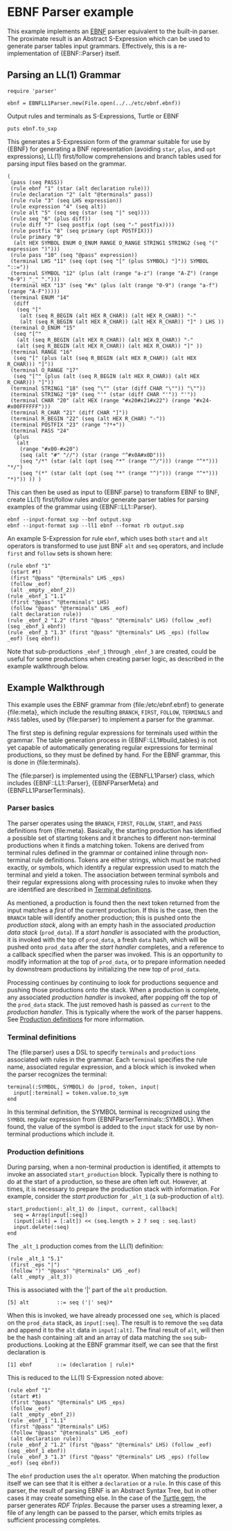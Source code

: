 # EBNF Parser example

This example implements an [EBNF][] parser equivalent to the built-in parser. The proximate result is an Abstract S-Expression which can be used to generate parser tables input grammars. Effectively, this is a re-implementation of {EBNF::Parser} itself.

## Parsing an LL(1) Grammar

    require 'parser'

    ebnf = EBNFLL1Parser.new(File.open(../../etc/ebnf.ebnf))

Output rules and terminals as S-Expressions, Turtle or EBNF

    puts ebnf.to_sxp

This generates a S-Expression form of the grammar suitable for use by {EBNF} for generating a BNF representation (avoiding `star`, `plus`, and `opt` expressions), LL(1) first/follow comprehensions and branch tables used for parsing input files based on the grammar.

    (
     (pass (seq PASS))
     (rule ebnf "1" (star (alt declaration rule)))
     (rule declaration "2" (alt "@terminals" pass))
     (rule rule "3" (seq LHS expression))
     (rule expression "4" (seq alt))
     (rule alt "5" (seq seq (star (seq "|" seq))))
     (rule seq "6" (plus diff))
     (rule diff "7" (seq postfix (opt (seq "-" postfix))))
     (rule postfix "8" (seq primary (opt POSTFIX)))
     (rule primary "9"
      (alt HEX SYMBOL ENUM O_ENUM RANGE O_RANGE STRING1 STRING2 (seq "(" expression ")")))
     (rule pass "10" (seq "@pass" expression))
     (terminal LHS "11" (seq (opt (seq "[" (plus SYMBOL) "]")) SYMBOL "::="))
     (terminal SYMBOL "12" (plus (alt (range "a-z") (range "A-Z") (range "0-9") "_" ".")))
     (terminal HEX "13" (seq "#x" (plus (alt (range "0-9") (range "a-f") (range "A-F")))))
     (terminal ENUM "14"
      (diff
       (seq "["
        (alt (seq R_BEGIN (alt HEX R_CHAR)) (alt HEX R_CHAR)) "-"
        (alt (seq R_BEGIN (alt HEX R_CHAR)) (alt HEX R_CHAR)) "]" ) LHS ))
     (terminal O_ENUM "15"
      (seq "[^"
       (alt (seq R_BEGIN (alt HEX R_CHAR)) (alt HEX R_CHAR)) "-"
       (alt (seq R_BEGIN (alt HEX R_CHAR)) (alt HEX R_CHAR)) "]" ))
     (terminal RANGE "16"
      (seq "[" (plus (alt (seq R_BEGIN (alt HEX R_CHAR)) (alt HEX R_CHAR))) "]"))
     (terminal O_RANGE "17"
      (seq "[^" (plus (alt (seq R_BEGIN (alt HEX R_CHAR)) (alt HEX R_CHAR))) "]"))
     (terminal STRING1 "18" (seq "\"" (star (diff CHAR "\"")) "\""))
     (terminal STRING2 "19" (seq "'" (star (diff CHAR "'")) "'"))
     (terminal CHAR "20" (alt HEX (range "#x20#x21#x22") (range "#x24-#x00FFFFFF")))
     (terminal R_CHAR "21" (diff CHAR "]"))
     (terminal R_BEGIN "22" (seq (alt HEX R_CHAR) "-"))
     (terminal POSTFIX "23" (range "?*+"))
     (terminal PASS "24"
      (plus
       (alt
        (range "#x00-#x20")
        (seq (alt "#" "//") (star (range "^#x0A#x0D")))
        (seq "/*" (star (alt (opt (seq "*" (range "^/"))) (range "^*"))) "*/")
        (seq "(*" (star (alt (opt (seq "*" (range "^)"))) (range "^*"))) "*)")) )) )

This can then be used as input to {EBNF.parse} to transform EBNF to BNF, create LL(1) first/follow rules and/or generate parser tables for parsing examples of the grammar using {EBNF::LL1::Parser}.

    ebnf --input-format sxp --bnf output.sxp
    ebnf --input-format sxp --ll1 ebnf --format rb output.sxp

An example S-Expression for rule `ebnf`, which uses both `start` and `alt` operators is transformed to use just BNF `alt` and `seq` operators, and include `first` and `follow` sets is shown here:

    (rule ebnf "1"
     (start #t)
     (first "@pass" "@terminals" LHS _eps)
     (follow _eof)
     (alt _empty _ebnf_2))
    (rule _ebnf_1 "1.1"
     (first "@pass" "@terminals" LHS)
     (follow "@pass" "@terminals" LHS _eof)
     (alt declaration rule))
    (rule _ebnf_2 "1.2" (first "@pass" "@terminals" LHS) (follow _eof) (seq _ebnf_1 ebnf))
    (rule _ebnf_3 "1.3" (first "@pass" "@terminals" LHS _eps) (follow _eof) (seq ebnf))

Note that sub-productions `_ebnf_1` through `_ebnf_3` are created, could be useful for some productions when creating parser logic, as described in the example walkthrough below.

## Example Walkthrough

This example uses the EBNF grammar from {file:/etc/ebnf.ebnf} to generate {file:meta}, which include the resulting `BRANCH`, `FIRST`, `FOLLOW`, `TERMINALS` and `PASS` tables, used by {file:parser} to implement a parser for the grammar.

The first step is defining regular expressions for terminals used within the grammar. The table generation process in {EBNF::LL1#build_tables} is not yet capable of automatically generating regular expressions for terminal productions, so they must be defined by hand. For the EBNF grammar, this is done in {file:terminals}.

The {file:parser} is implemented using the {EBNFLL1Parser} class, which includes {EBNF::LL1::Parser}, {EBNFParserMeta} and {EBNFLL1ParserTerminals}.

### Parser basics
The parser operates using the `BRANCH`, `FIRST`, `FOLLOW`, `START`, and `PASS` definitions from {file:meta}. Basically, the starting production has identified a possible set of starting tokens and it branches to different non-terminal productions when it finds a matching token. Tokens are derived from terminal rules defined in the grammar or contained inline through non-terminal rule definitions. Tokens are either strings, which must be matched exactly, or symbols, which identify a regular expression used to match the terminal and yield a token. The association between terminal symbols and their regular expressions along with processing rules to invoke when they are identified are described in [Terminal definitions](#Terminal_definitions).

As mentioned, a production is found then the next token returned from the input matches a _first_ of the current production. If this is the case, then the `BRANCH` table will identify another production; this is pushed onto the _production stack_, along with an empty hash in the associated _production data stack_ (`prod_data`). If a _start handler_ is associated with the production, it is invoked with the top of `prod_data`, a fresh `data` hash, which will be pushed onto `prod_data` after the _start handler_ completes, and a reference to a callback specified when the parser was invoked. This is an opportunity to modify information at the top of `prod_data`, or to prepare information needed by downstream productions by initializing the new top of `prod_data`.

Processing continues by continuing to look for productions sequence and pushing those productions onto the stack. When a production is complete, any associated _production handler_ is invoked, after popping off the top of the `prod_data` stack. The just removed hash is passed as `current` to the _production handler_. This is typically where the work of the parser happens. See [Production definitions](#Production_definitions) for more information.

### Terminal definitions
The {file:parser} uses a DSL to specify `terminals` and `productions` associated with rules in the grammar. Each `terminal` specifies the rule name, associated regular expression, and a block which is invoked when the parser recognizes the terminal:

    terminal(:SYMBOL, SYMBOL) do |prod, token, input|
      input[:terminal] = token.value.to_sym
    end

In this terminal definition, the SYMBOL terminal is recognized using the `SYMBOL` regular expression from {EBNFParserTerminals::SYMBOL}. When found, the value of the symbol is added to the `input` stack for use by non-terminal productions which include it.

### Production definitions
During parsing, when a non-terminal production is identified, it attempts to invoke an associated `start_production` block. Typically there is nothing to do at the start of a production, so these are often left out. However, at times, it is necessary to prepare the production stack with information. For example, consider the _start production_ for `_alt_1` (a sub-production of `alt`).

    start_production(:_alt_1) do |input, current, callback|
      seq = Array(input[:seq])
      (input[:alt] = [:alt]) << (seq.length > 2 ? seq : seq.last)
      input.delete(:seq)
    end

The `_alt_1` production comes from the LL(1) definition:

    (rule _alt_1 "5.1"
     (first _eps "|")
     (follow ")" "@pass" "@terminals" LHS _eof)
     (alt _empty _alt_3))


This is associated with the '|' part of the `alt` production.

    [5] alt         ::= seq ('|' seq)*

When this is invoked, we have already processed one `seq`, which is placed on the `prod_data` stack, as `input[:seq]`. The result is to remove the `seq` data and append it to the `alt` data in `input[:alt]`. The final result of `alt`, will then be the hash containing :alt and an array of data matching the `seq` sub-productions. Looking at the EBNF grammar itself, we can see that the first declaration is

    [1] ebnf        ::= (declaration | rule)*

This is reduced to the LL(1) S-Expression noted above:

    (rule ebnf "1"
     (start #t)
     (first "@pass" "@terminals" LHS _eps)
     (follow _eof)
     (alt _empty _ebnf_2))
    (rule _ebnf_1 "1.1"
     (first "@pass" "@terminals" LHS)
     (follow "@pass" "@terminals" LHS _eof)
     (alt declaration rule))
    (rule _ebnf_2 "1.2" (first "@pass" "@terminals" LHS) (follow _eof) (seq _ebnf_1 ebnf))
    (rule _ebnf_3 "1.3" (first "@pass" "@terminals" LHS _eps) (follow _eof) (seq ebnf))

The `ebnf` production uses the `alt` operator. When matching the production itself we can see that it is either a `declaration` or a `rule`. In this case of this parser, the result of parsing EBNF is an Abstract Syntax Tree, but in other cases it may create something else. In the case of the [Turtle gem][], the parser generates _RDF Triples_. Because the parser uses a streaming lexer, a file of any length can be passed to the parser, which emits triples as sufficient processing completes.

[Ruby]:         https://ruby-lang.org/
[YARD]:         https://yardoc.org/
[YARD-GS]:      https://rubydoc.info/docs/yard/file/docs/GettingStarted.md
[PDD]:          https://lists.w3.org/Archives/Public/public-rdf-ruby/2010May/0013.html
[EBNF]:         https://www.w3.org/TR/REC-xml/#sec-notation
[EBNF doc]:     https://rubydoc.info/github/dryruby/ebnf/
[First/Follow]: https://en.wikipedia.org/wiki/LL_parser#Constructing_an_LL.281.29_parsing_table
[LL(1)]:        https://www.csd.uwo.ca/~moreno//CS447/Lectures/Syntax.html/node14.html
[LL(1) Parser]: https://en.wikipedia.org/wiki/LL_parser
[Tokenizer]:    https://en.wikipedia.org/wiki/Lexical_analysis#Tokenizer
[Turtle gem]:   https://rubygems.org/gems/rdf-turtle
